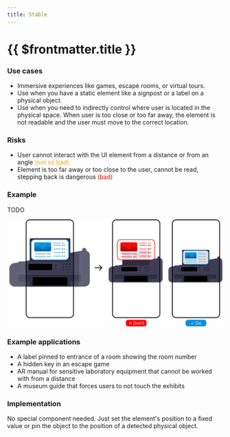 ```yaml
---
title: Stable
---
```


# {{ $frontmatter.title }}

### Use cases

- Immersive experiences like games, escape rooms, or virtual tours.
- Use when you have a static element like a signpost or a label on a physical object.
- Use when you need to indirectly control where user is located in the physical space. 
When user is too close or too far away, the element is not readable and the user must move to the correct location.

### Risks

- User cannot interact with the UI element from a distance or from an angle <span style="color: orange">(not so bad)</span>
- Element is too far away or too close to the user, cannot be read, stepping back is dangerous <span style="color: red">(bad)</span>

### Example

TODO

<picture>
    <source srcset="../assets/guidelines/Stable/Mobile.svg" media="(max-width: 576px)">
    <img src="../assets/guidelines/Stable/Desktop.svg" alt="" class="do-dont-picture">
</picture>

### Example applications

- A label pinned to entrance of a room showing the room number
- A hidden key in an escape game
- AR manual for sensitive laboratory equipment that cannot be worked with from a distance
- A museum guide that forces users to not touch the exhibits

### Implementation

No special component needed. Just set the element's position to a fixed value or pin the object to the position of a detected physical object.